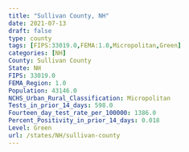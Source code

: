 ```yaml
---
title: "Sullivan County, NH"
date: 2021-07-13
draft: false
type: county
tags: [FIPS:33019.0,FEMA:1.0,Micropolitan,Green]
categories: [NH]
County: Sullivan County
State: NH
FIPS: 33019.0
FEMA_Region: 1.0
Population: 43146.0
NCHS_Urban_Rural_Classification: Micropolitan
Tests_in_prior_14_days: 598.0
Fourteen_day_test_rate_per_100000: 1386.0
Percent_Positivity_in_prior_14_days: 0.018
Level: Green
url: /states/NH/sullivan-county
---
```



